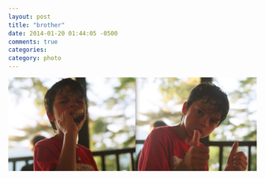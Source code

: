 ```yaml
---
layout: post
title: "brother"
date: 2014-01-20 01:44:05 -0500
comments: true
categories: 
category: photo
---
```

![brother](/images/jon.png)
